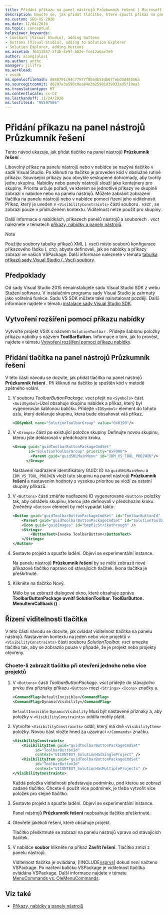 ```yaml
---
title: Přidání příkazu na panel nástrojů Průzkumník řešení | Microsoft Docs
description: Naučte se, jak přidat tlačítko, které spustí příkaz na panelu nástrojů Průzkumník řešení v sadě Visual Studio.
ms.custom: SEO-VS-2020
ms.date: 11/04/2016
ms.topic: conceptual
helpviewer_keywords:
- toolbars [Visual Studio], adding buttons
- buttons [Visual Studio], adding to Solution Explorer
- Solution Explorer, adding buttons
ms.assetid: f6411557-2f4b-4e9f-b02e-fce12a6ac7e9
author: acangialosi
ms.author: anthc
manager: jillfra
ms.workload:
- vssdk
ms.openlocfilehash: d080791c94c77577f80a4b55db67febd3d48b56a
ms.sourcegitcommit: d6207a3a590c9ea84e3b25981d39933ad5f19ea3
ms.translationtype: MT
ms.contentlocale: cs-CZ
ms.lasthandoff: 11/24/2020
ms.locfileid: "95597506"
---
```

# <a name="add-a-command-to-the-solution-explorer-toolbar"></a>Přidání příkazu na panel nástrojů Průzkumník řešení
Tento návod ukazuje, jak přidat tlačítko na panel nástrojů **Průzkumník řešení** .

 Libovolný příkaz na panelu nástrojů nebo v nabídce se nazývá tlačítko v sadě Visual Studio. Po kliknutí na tlačítko je proveden kód v obslužné rutině příkazu. Související příkazy jsou obvykle seskupené dohromady, aby tvořily jednu skupinu. Nabídky nebo panely nástrojů slouží jako kontejnery pro skupiny. Priorita určuje pořadí, ve kterém se jednotlivé příkazy ve skupině zobrazí v nabídce nebo na panelu nástrojů. Můžete zabránit zobrazení tlačítka na panelu nástrojů nebo v nabídce pomocí řízení jeho viditelnosti. Příkaz, který je uveden v `<VisibilityConstraints>` části souboru *. vsct* , se zobrazí pouze v přidruženém kontextu. Viditelnost nelze použít pro skupiny.

 Další informace o nabídkách, příkazech panelů nástrojů a souborech *. vsct* naleznete v tématech [příkazy, nabídky a panely nástrojů](../extensibility/internals/commands-menus-and-toolbars.md).

> [!NOTE]
> Použijte soubory tabulky příkazů XML (*. vsct*) místo souborů konfigurace příkazového řádku (*. ctc*), abyste definovali, jak se nabídky a příkazy zobrazí ve vašich VSPackage. Další informace naleznete v tématu [tabulka příkazů sady Visual Studio (. Vsct) soubory](../extensibility/internals/visual-studio-command-table-dot-vsct-files.md).

## <a name="prerequisites"></a>Předpoklady
 Od sady Visual Studio 2015 nenainstalujete sadu Visual Studio SDK z webu Stažení softwaru. V instalačním programu sady Visual Studio je zahrnutý jako volitelná funkce. Sadu VS SDK můžete také nainstalovat později. Další informace najdete v tématu [instalace sady Visual Studio SDK](../extensibility/installing-the-visual-studio-sdk.md).

## <a name="create-an-extension-with-a-menu-command"></a>Vytvoření rozšíření pomocí příkazu nabídky
 Vytvořte projekt VSIX s názvem `SolutionToolbar` . Přidejte šablonu položky příkazu nabídky s názvem **ToolBarButton**. Informace o tom, jak to provést, najdete v tématu [Vytvoření rozšíření pomocí příkazu nabídky](../extensibility/creating-an-extension-with-a-menu-command.md).

## <a name="add-a-button-to-the-solution-explorer-toolbar"></a>Přidání tlačítka na panel nástrojů Průzkumník řešení
 V této části návodu se dozvíte, jak přidat tlačítko na panel nástrojů **Průzkumník řešení** . Při kliknutí na tlačítko je spuštěn kód v metodě zpětného volání.

1. V souboru *ToolbarButtonPackage. vsct* přejít na  `<Symbols>` část. `<GuidSymbol>`Uzel obsahuje skupinu nabídek a příkaz, který byl vygenerován šablonou balíčku. Přidejte `<IDSymbol>` element do tohoto uzlu, který deklaruje skupinu, která bude obsahovat váš příkaz.

    ```xml
    <IDSymbol name="SolutionToolbarGroup" value="0x0190"/>
    ```

2. V `<Groups>` části po existující položce skupiny Definujte novou skupinu, kterou jste deklarovali v předchozím kroku.

    ```xml
    <Group guid="guidToolbarButtonPackageCmdSet"
           id="SolutionToolbarGroup" priority="0xF000">
            <Parent guid="guidSHLMainMenu" id="IDM_VS_TOOL_PROJWIN"/>
          </Group>
    ```

     Nastavení nadřazené identifikátory GUID: ID na `guidSHLMainMenu` a `IDM_VS_TOOL_PROJWIN` vloží tuto skupinu na panel nástrojů **Průzkumník řešení** a nastavením hodnoty s vysokou prioritou se vloží za ostatní skupiny příkazů.

3. V `<Buttons>` části změňte nadřazené ID vygenerované `<Button>` položky tak, aby odráželo skupinu, kterou jste definovali v předchozím kroku. Změněný `<Button>` element by měl vypadat takto:

    ```xml
    <Button guid="guidToolbarButtonPackageCmdSet" id="ToolbarButtonId" priority="0x0100" type="Button">
        <Parent guid="guidToolbarButtonPackageCmdSet" id="SolutionToolbarGroup" />
        <Icon guid="guidImages" id="bmpPicStrikethrough" />
        <Strings>
            <ButtonText>Invoke ToolbarButton</ButtonText>
        </Strings>
    </Button>
    ```

4. Sestavte projekt a spusťte ladění. Objeví se experimentální instance.

     Na panelu nástrojů **Průzkumník řešení** by se mělo zobrazit nové příkazové tlačítko napravo od stávajících tlačítek. Ikona tlačítka je přeškrtnuté.

5. Klikněte na tlačítko Nový.

     Mělo by se zobrazit dialogové okno, které obsahuje zprávu **ToolbarButtonPackage uvnitř SolutionToolbar. ToolBarButton. MenuItemCallback ()** .

## <a name="control-the-visibility-of-a-button"></a>Řízení viditelnosti tlačítka
 V této části návodu se dozvíte, jak ovládat viditelnost tlačítka na panelu nástrojů. Nastavením kontextu na jeden nebo více projektů v `<VisibilityConstraints>` části souboru *SolutionToolbar. vsct* omezíte tlačítko tak, aby se zobrazilo pouze v případě, že je projekt nebo projekty otevřeny.

### <a name="to-display-a-button-when-one-or-more-projects-are-open"></a>Chcete-li zobrazit tlačítko při otevření jednoho nebo více projektů

1. V `<Buttons>` části *ToolbarButtonPackage. vsct* přidejte do stávajícího prvku dva příznaky příkazu `<Button>` mezi `<Strings>` `<Icons>` značky a.

   ```xml
   <CommandFlag>DefaultInvisible</CommandFlag>
   <CommandFlag>DynamicVisibility</CommandFlag>
   ```

    `DefaultInvisible` `DynamicVisibility` Musí být nastavené příznaky a, aby položky v `<VisibilityConstraints>` oddílu mohly platit.

2. Vytvořte `<VisibilityConstraints>` oddíl, který má dvě `<VisibilityItem>` položky. Novou část vložte hned za uzavírací `</Commands>` značku.

   ```xml
   <VisibilityConstraints>
       <VisibilityItem guid="guidToolbarButtonPackageCmdSet"
             id="ToolbarButtonId"
             context="UICONTEXT_SolutionHasSingleProject" />
       <VisibilityItem guid="guidToolbarButtonPackageCmdSet"
             id="ToolbarButtonId"
             context="UICONTEXT_SolutionHasMultipleProjects" />
   </VisibilityConstraints>
   ```

    Každá položka viditelnosti představuje podmínku, pod kterou se zobrazí zadané tlačítko. Chcete-li použít více podmínek, je třeba vytvořit více položek pro stejné tlačítko.

3. Sestavte projekt a spusťte ladění. Objeví se experimentální instance.

    Panel nástrojů **Průzkumník řešení** neobsahuje tlačítko přeškrtnuté.

4. Otevřete jakékoli řešení, které obsahuje projekt.

    Tlačítko přeškrtnuté se zobrazí na panelu nástrojů vpravo od stávajících tlačítek.

5. V nabídce **soubor** klikněte na příkaz **Zavřít řešení**. Tlačítko zmizí z panelu nástrojů.

   Viditelnost tlačítka je ovládána, [!INCLUDE[vsprvs](../code-quality/includes/vsprvs_md.md)] dokud není načteno VSPackage. Po načtení balíčku VSPackage je viditelnost tlačítka ovládána VSPackage.  Další informace najdete v tématu [MenuCommands vs. OleMenuCommands](/previous-versions/visualstudio/visual-studio-2015/misc/menucommands-vs-olemenucommands?preserve-view=true&view=vs-2015).

## <a name="see-also"></a>Viz také
- [Příkazy, nabídky a panely nástrojů](../extensibility/internals/commands-menus-and-toolbars.md)